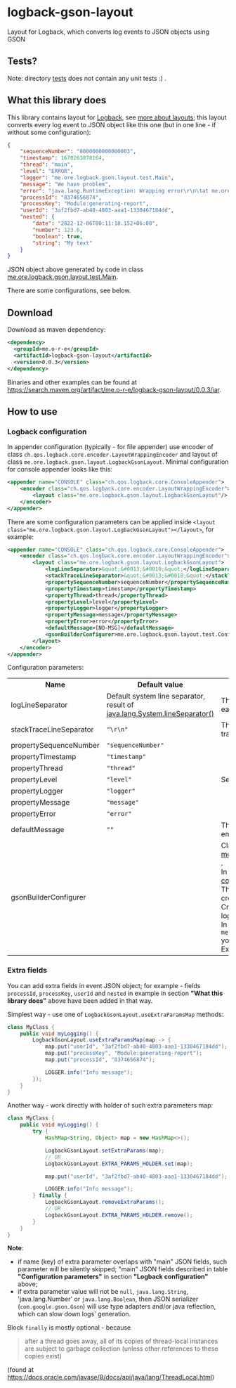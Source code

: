 # logback-gson-layout
Layout for Logback, which converts log events to JSON objects using GSON

## Tests?

Note: directory
[tests](https://github.com/o-r-e/logback-gson-layout/tree/master/src/test)
does not contain any unit tests :) .

## What this library does

This library contains layout for [Logback](https://logback.qos.ch/index.html),
see [more about layouts](https://logback.qos.ch/manual/layouts.html);
this layout converts every log event to JSON object like this one
(but in one line - if without some configuration):

```json
{
    "sequenceNumber": "8000000000000003",
    "timestamp": 1670263878164,
    "thread": "main",
    "level": "ERROR",
    "logger": "me.ore.logback.gson.layout.test.Main",
    "message": "We have problem",
    "error": "java.lang.RuntimeException: Wrapping error\r\n\tat me.ore.logback.gson.layout.test.Main.lambda$main$0(Main.java:36)\r\n\tat me.ore.logback.gson.layout.LogbackGsonLayout.useExtraParamsMap(LogbackGsonLayout.java:62)\r\n\tat me.ore.logback.gson.layout.test.Main.main(Main.java:17)\r\nCaused by: java.lang.IllegalStateException: This is invalid state\r\n\tat me.ore.logback.gson.layout.test.Main.lambda$main$0(Main.java:34)\r\n\tat me.ore.logback.gson.layout.LogbackGsonLayout.useExtraParamsMap(LogbackGsonLayout.java:62)\r\n\tat me.ore.logback.gson.layout.test.Main.main(Main.java:17)\r\n\t\u003c2 common frame(s) omitted\u003e",
    "processId": "8374656874",
    "processKey": "Module:generating-report",
    "userId": "3af2fbd7-ab40-4803-aaa1-1330467184dd",
    "nested": {
        "date": "2022-12-06T00:11:18.152+06:00",
        "number": 123.6,
        "boolean": true,
        "string": "My text"
    }
}
```

JSON object above generated by code in class
[me.ore.logback.gson.layout.test.Main](https://github.com/o-r-e/logback-gson-layout/blob/master/src/test/java/me/ore/logback/gson/layout/test/Main.java).

There are some configurations, see below.

## Download

Download as maven dependency:

```xml
<dependency>
  <groupId>me.o-r-e</groupId>
  <artifactId>logback-gson-layout</artifactId>
  <version>0.0.3</version>
</dependency>
```

Binaries and other examples can be found at https://search.maven.org/artifact/me.o-r-e/logback-gson-layout/0.0.3/jar.

## How to use

### Logback configuration

In appender configuration (typically - for file appender) use encoder of class
`ch.qos.logback.core.encoder.LayoutWrappingEncoder`
and layout of class
`me.ore.logback.gson.layout.LogbackGsonLayout`.
Minimal configuration for console appender looks like this:

```xml
<appender name="CONSOLE" class="ch.qos.logback.core.ConsoleAppender">
    <encoder class="ch.qos.logback.core.encoder.LayoutWrappingEncoder">
        <layout class="me.ore.logback.gson.layout.LogbackGsonLayout"/>
    </encoder>
</appender>
```

There are some configuration parameters can be applied inside
`<layout class="me.ore.logback.gson.layout.LogbackGsonLayout"></layout>`,
for example:

```xml
<appender name="CONSOLE" class="ch.qos.logback.core.ConsoleAppender">
    <encoder class="ch.qos.logback.core.encoder.LayoutWrappingEncoder">
        <layout class="me.ore.logback.gson.layout.LogbackGsonLayout">
            <logLineSeparator>&quot;&#0013;&#0010;&quot;</logLineSeparator>
            <stackTraceLineSeparator>&quot;&#0013;&#0010;&quot;</stackTraceLineSeparator>
            <propertySequenceNumber>sequenceNumber</propertySequenceNumber>
            <propertyTimestamp>timestamp</propertyTimestamp>
            <propertyThread>thread</propertyThread>
            <propertyLevel>level</propertyLevel>
            <propertyLogger>logger</propertyLogger>
            <propertyMessage>message</propertyMessage>
            <propertyError>error</propertyError>
            <defaultMessage>[NO-MSG]</defaultMessage>
            <gsonBuilderConfigurer>me.ore.logback.gson.layout.test.Config</gsonBuilderConfigurer>
        </layout>
    </encoder>
</appender>
```

Configuration parameters:

<table>
<tr>
<th>Name</th>
<th>Default value</th>
<th>Description</th>
</tr>

<tr>
<td>logLineSeparator</td>
<td>
Default system line separator, result of
<a href="https://docs.oracle.com/javase/8/docs/api/java/lang/System.html#lineSeparator--">
    java.lang.System.lineSeparator()
</a>
</td>
<td>
This line separator used to separate event records from each other.
</td>
</tr>

<tr>
<td>stackTraceLineSeparator</td>
<td>
<code>&quot;\r\n&quot;</code>
</td>
<td>
This line separator which separates lines of error stack trace.
</td>
</tr>

<tr>
<td>propertySequenceNumber</td>
<td><code>&quot;sequenceNumber&quot;</code></td>
<td rowspan="7">Set one or more of these properties to rename JSON fields</td>
</tr>
<tr>
<td>propertyTimestamp</td>
<td><code>&quot;timestamp&quot;</code></td>
</tr>
<tr>
<td>propertyThread</td>
<td><code>&quot;thread&quot;</code></td>
</tr>
<tr>
<td>propertyLevel</td>
<td><code>&quot;level&quot;</code></td>
</tr>
<tr>
<td>propertyLogger</td>
<td><code>&quot;logger&quot;</code></td>
</tr>
<tr>
<td>propertyMessage</td>
<td><code>&quot;message&quot;</code></td>
</tr>
<tr>
<td>propertyError</td>
<td><code>&quot;error&quot;</code></td>
</tr>
<tr>
<td>defaultMessage</td>
<td><code>&quot;&quot;</code></td>
<td>This text will replace blank log event message. &quot;Blank&quot; - empty message or message with space characters only.</td>
</tr>

<tr>
<td>gsonBuilderConfigurer</td>
<td></td>
<td>
    Class which implements
    <a href="https://github.com/o-r-e/logback-gson-layout/blob/master/src/main/java/me/ore/logback/gson/layout/LogbackGsonBuilderConfigurer.java">
        me.ore.logback.gson.layout.LogbackGsonBuilderConfigurer
    </a>.
    <br>
    In this class you can configure instance of class
    <a href="https://github.com/google/gson/blob/master/gson/src/main/java/com/google/gson/GsonBuilder.java">
        com.google.gson.GsonBuilder
    </a>.
    <br>
    This instance of <code>com.google.gson.GsonBuilder</code> used to create instance of class
    <a href="https://github.com/google/gson/blob/master/gson/src/main/java/com/google/gson/Gson.java">
        com.google.gson.Gson
    </a>.
    <br>
    Created instance of <code>com.google.gson.Gson</code> used to convert log event to JSON object.
    <br>
    In implementation of <code>me.ore.logback.gson.layout.LogbackGsonBuilderConfigurer</code>
    you can set pretty printing, add type adapters, and so on.
    Example can be found
    <a href="https://github.com/o-r-e/logback-gson-layout/blob/master/src/test/java/me/ore/logback/gson/layout/test/Config.java">here</a>
    .
</td>
</tr>
</table>


### Extra fields

You can add extra fields in event JSON object;
for example - fields `processId`, `processKey`, `userId` and `nested`
in example in section **"What this library does"** above have been added in that way.

Simplest way - use one of `LogbackGsonLayout.useExtraParamsMap` methods:

```java
class MyClass {
    public void myLogging() {
        LogbackGsonLayout.useExtraParamsMap(map -> {
            map.put("userId", "3af2fbd7-ab40-4803-aaa1-1330467184dd");
            map.put("processKey", "Module:generating-report");
            map.put("processId", "8374656874");

            LOGGER.info("Info message");
        });
    }
}
```

Another way - work directly with holder of such extra parameters map:

```java
class MyClass {
    public void myLogging() {
        try {
            HashMap<String, Object> map = new HashMap<>();

            LogbackGsonLayout.setExtraParams(map);
            // OR
            LogbackGsonLayout.EXTRA_PARAMS_HOLDER.set(map);

            map.put("userId", "3af2fbd7-ab40-4803-aaa1-1330467184dd");

            LOGGER.info("Info message");
        } finally {
            LogbackGsonLayout.removeExtraParams();
            // OR
            LogbackGsonLayout.EXTRA_PARAMS_HOLDER.remove();
        }
    }
}
```

**Note**:

* if name (key) of extra parameter overlaps with "main" JSON fields, such parameter will be silently skipped;
  "main" JSON fields described in table **"Configuration parameters"** in section **"Logback configuration"** above;
* if extra parameter value will not be `null`, `java.lang.String`, 'java.lang.Number' or `java.lang.Boolean`,
  then JSON serializer (<code>com.google.gson.Gson</code>) will use type adapters and/or java reflection,
  which can slow down logs' generation.

Block `finally` is mostly optional - because

> after a thread goes away, all of its copies of thread-local instances are subject to garbage collection
> (unless other references to these copies exist)

(found at https://docs.oracle.com/javase/8/docs/api/java/lang/ThreadLocal.html)
